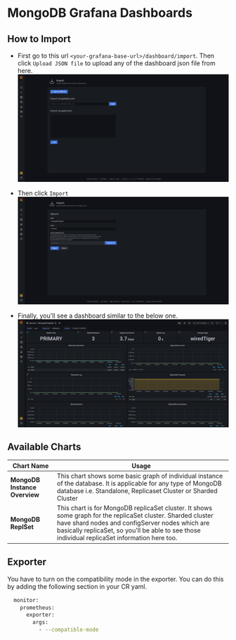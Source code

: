 # MongoDB Grafana Dashboards

## How to Import
- First go to this url `<your-grafana-base-url>/dashboard/import`. Then click `Upload JSON file` to upload any of the dashboard json file from here.
![Upload Json](./images/1.png)

- Then click `Import`
![Import Dashboard](./images/2.png)

- Finally, you'll see a dashboard similar to the below one.
![MongoDB ReplSet Dashboard](./images/3.png)

## Available Charts
| **Chart Name**  | **Usage**  |
|---|---|
| **MongoDB Instance Overview**  | This chart shows some basic graph of individual instance of the database. It is applicable for any type of MongoDB database i.e. Standalone, Replicaset Cluster or Sharded Cluster  |
| **MongoDB ReplSet**  | This chart is for MongoDB replicaSet cluster. It shows some graph for the replicaSet cluster. Sharded cluster have shard nodes and configServer nodes which are basically replicaSet, so you'll be able to see those individual replicaSet information here too. |

## Exporter

You have to turn on the compatibility mode in the exporter. You can do this by adding the following section in your CR yaml.

```bash
  monitor:
    prometheus:
      exporter:
        args:
          - --compatible-mode
```
